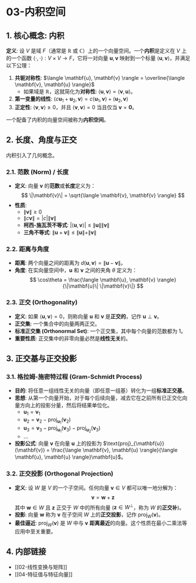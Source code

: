 # 03-内积空间

## 1. 核心概念: 内积

**定义**: 设 $V$ 是域 $F$（通常是 $\mathbb{R}$ 或 $\mathbb{C}$）上的一个向量空间。一个**内积**是定义在 $V$ 上的一个函数 $\langle \cdot, \cdot \rangle: V \times V \to F$，它将一对向量 $\mathbf{u}, \mathbf{v}$ 映射到一个标量 $\langle \mathbf{u}, \mathbf{v} \rangle$，并满足以下公理：

1. **共轭对称性**: $\langle \mathbf{u}, \mathbf{v} \rangle = \overline{\langle \mathbf{v}, \mathbf{u} \rangle}$
    - 如果域是 $\mathbb{R}$，这就简化为**对称性**: $\langle \mathbf{u}, \mathbf{v} \rangle = \langle \mathbf{v}, \mathbf{u} \rangle$。
2. **第一变量的线性**: $\langle c\mathbf{u}_1 + \mathbf{u}_2, \mathbf{v} \rangle = c\langle \mathbf{u}_1, \mathbf{v} \rangle + \langle \mathbf{u}_2, \mathbf{v} \rangle$
3. **正定性**: $\langle \mathbf{v}, \mathbf{v} \rangle \ge 0$，并且 $\langle \mathbf{v}, \mathbf{v} \rangle = 0$ 当且仅当 $\mathbf{v}=\mathbf{0}$。

一个配备了内积的向量空间被称为**内积空间**。

## 2. 长度、角度与正交

内积引入了几何概念。

### 2.1. 范数 (Norm) / 长度

- **定义**: 向量 $\mathbf{v}$ 的**范数**或**长度**定义为：
  $$ \|\mathbf{v}\| = \sqrt{\langle \mathbf{v}, \mathbf{v} \rangle} $$
- **性质**:
  - $\|\mathbf{v}\| \ge 0$
  - $\|c\mathbf{v}\| = |c| \|\mathbf{v}\|$
  - **柯西-施瓦茨不等式**: $|\langle \mathbf{u}, \mathbf{v} \rangle| \le \|\mathbf{u}\| \|\mathbf{v}\|$
  - **三角不等式**: $\|\mathbf{u}+\mathbf{v}\| \le \|\mathbf{u}\| + \|\mathbf{v}\|$

### 2.2. 距离与角度

- **距离**: 两个向量之间的距离为 $d(\mathbf{u}, \mathbf{v}) = \|\mathbf{u}-\mathbf{v}\|$。
- **角度**: 在实向量空间中，$\mathbf{u}$ 和 $\mathbf{v}$ 之间的夹角 $\theta$ 定义为：
  $$ \cos\theta = \frac{\langle \mathbf{u}, \mathbf{v} \rangle}{\|\mathbf{u}\| \|\mathbf{v}\|} $$

### 2.3. 正交 (Orthogonality)

- **定义**: 如果 $\langle \mathbf{u}, \mathbf{v} \rangle = 0$，则称向量 $\mathbf{u}$ 和 $\mathbf{v}$ 是**正交的**，记作 $\mathbf{u} \perp \mathbf{v}$。
- **正交集**: 一个集合中的向量两两正交。
- **标准正交集 (Orthonormal Set)**: 一个正交集，其中每个向量的范数都为 1。
- **重要性质**: 正交集中的非零向量必然是**线性无关**的。

## 3. 正交基与正交投影

### 3.1. 格拉姆-施密特过程 (Gram-Schmidt Process)

- **目的**: 将任意一组线性无关的向量（即任意一组基）转化为一组**标准正交基**。
- **思想**: 从第一个向量开始，对于每个后续向量，减去它在之前所有已正交化向量方向上的投影分量，然后将结果单位化。
  - $\mathbf{u}_1 = \mathbf{v}_1$
  - $\mathbf{u}_2 = \mathbf{v}_2 - \text{proj}_{\mathbf{u}_1}(\mathbf{v}_2)$
  - $\mathbf{u}_3 = \mathbf{v}_3 - \text{proj}_{\mathbf{u}_1}(\mathbf{v}_3) - \text{proj}_{\mathbf{u}_2}(\mathbf{v}_3)$
  - ...
- **投影公式**: 向量 $\mathbf{v}$ 在向量 $\mathbf{u}$ 上的投影为 $\text{proj}_{\mathbf{u}}(\mathbf{v}) = \frac{\langle \mathbf{v}, \mathbf{u} \rangle}{\langle \mathbf{u}, \mathbf{u} \rangle}\mathbf{u}$。

### 3.2. 正交投影 (Orthogonal Projection)

- **定义**: 设 $W$ 是 $V$ 的一个子空间。任何向量 $\mathbf{v} \in V$ 都可以唯一地分解为：
  $$ \mathbf{v} = \mathbf{w} + \mathbf{z} $$
  其中 $\mathbf{w} \in W$ 且 $\mathbf{z}$ 正交于 $W$ 中的所有向量 ($\mathbf{z} \in W^\perp$，称为 $W$ 的**正交补**)。
- **投影**: 向量 $\mathbf{w}$ 称为 $\mathbf{v}$ 在子空间 $W$ 上的**正交投影**，记作 $\text{proj}_W(\mathbf{v})$。
- **最佳逼近**: $\text{proj}_W(\mathbf{v})$ 是 $W$ 中与 $\mathbf{v}$ **距离最近**的向量。这个性质在最小二乘法等应用中至关重要。

## 4. 内部链接

- [[02-线性变换与矩阵]]
- [[04-特征值与特征向量]]
